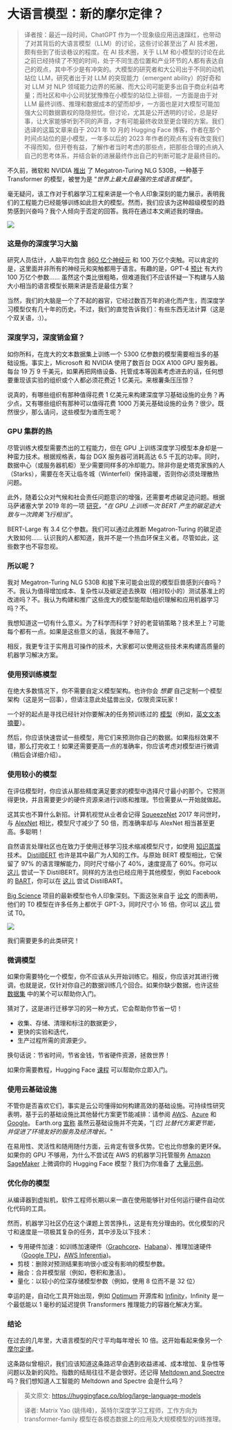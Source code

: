 # 大语言模型：新的摩尔定律？

> 译者按：最近一段时间，ChatGPT 作为一个现象级应用迅速蹿红，也带动了对其背后的大语言模型（LLM）的讨论，这些讨论甚至出了 AI 技术圈，颇有些到了街谈巷议的程度。在 AI 技术圈，关于 LLM 和小模型的讨论在此之前已经持续了不短的时间，处于不同生态位置和产业环节的人都有表达自己的观点，其中不少是有冲突的。大模型的研究者和大公司出于不同的动机站位 LLM，研究者出于对 LLM 的突现能力（emergent ability）的好奇和对 LLM 对 NLP 领域能力边界的拓展、而大公司可能更多出自于商业利益考量；而社区和中小公司犹犹豫豫在小模型的站位上徘徊，一方面是由于对 LLM 最终训练、推理和数据成本的望而却步，一方面也是对大模型可能加强大公司数据霸权的隐隐担忧。但讨论，尤其是公开透明的讨论，总是好事，让大家能够听到不同的声音，才有可能最终收敛至更合理的方案。我们选译的这篇文章来自于 2021 年 10 月的 Hugging Face 博客，作者在那个时间点站位的是小模型，一年多以后的 2023 年作者的观点有没有改变我们不得而知，但开卷有益，了解作者当时考虑的那些点，把那些合理的点纳入自己的思考体系，并结合新的进展最终作出自己的判断可能才是最终目的。

不久前，微软和 NVIDIA [推出](https://www.microsoft.com/en-us/research/blog/using-deepspeed-and-megatron-to-train-megatron-turing-nlg-530b-the-worlds-largest-and-most-powerful-generative-language-model/) 了 Megatron-Turing NLG 530B，一种基于 Transformer 的模型，被誉为是 “*世界上最大且最强的生成语言模型*”。

毫无疑问，该工作对于机器学习工程来讲是一个令人印象深刻的能力展示，表明我们的工程能力已经能够训练如此巨大的模型。然而，我们应该为这种超级模型的趋势感到兴奋吗？我个人倾向于否定的回答。我将在通过本文阐述我的理由。

![](assets/33_large_language_models/01_model_size.jpg)

### 这是你的深度学习大脑

研究人员估计，人脑平均包含 [860 亿个神经元](https://pubmed.ncbi.nlm.nih.gov/19226510/) 和 100 万亿个突触。可以肯定的是，这里面并非所有的神经元和突触都用于语言。有趣的是，GPT-4 [预计](https://www.wired.com/story/cerebras-chip-cluster-neural-networks-ai/) 有大约 100 万亿个参数...... 虽然这个类比很粗略，但难道我们不应该怀疑一下构建与人脑大小相当的语言模型长期来讲是否是最佳方案？

当然，我们的大脑是一个了不起的器官，它经过数百万年的进化而产生，而深度学习模型仅有几十年的历史。不过，我们的直觉告诉我们：有些东西无法计算（这是个双关语，:)）。

### 深度学习，深度销金窟？

如你所料，在庞大的文本数据集上训练一个 5300 亿参数的模型需要相当多的基础设施。事实上，Microsoft 和 NVIDIA 使用了数百台 DGX A100 GPU 服务器。每台 19 万 9 千美元，如果再把网络设备、托管成本等因素考虑进去的话，任何想要重现该实验的组织或个人都必须花费近 1 亿美元。来根薯条压压惊？

说真的，有哪些组织有那种值得花费 1 亿美元来构建深度学习基础设施的业务？再少点，又有哪些组织有那种可以值得花费 1000 万美元基础设施的业务？很少。既然很少，那么请问，这些模型为谁而生呢？

### GPU 集群的热

尽管训练大模型需要杰出的工程能力，但在 GPU 上训练深度学习模型本身却是一种蛮力技术。根据规格表，每台 DGX 服务器可消耗高达 6.5 千瓦的功率。同时，数据中心（或服务器机柜）至少需要同样多的冷却能力。除非你是史塔克家族的人（Starks），需要在冬天让临冬城（Winterfell）保持温暖，否则你必须处理散热问题。

此外，随着公众对气候和社会责任问题意识的增强，还需要考虑碳足迹问题。根据马萨诸塞大学 2019 年的一项 [研究](https://arxiv.org/pdf/1906.02243.pdf)，“*在 GPU 上训练一次 BERT 产生的碳足迹大致与一次跨美飞行相当*”。

BERT-Large 有 3.4 亿个参数。我们可以通过此推断 Megatron-Turing 的碳足迹大致如何…… 认识我的人都知道，我并不是一个热血环保主义者。尽管如此，这些数字也不容忽视。

### 所以呢？

我对 Megatron-Turing NLG 530B 和接下来可能会出现的模型巨兽感到兴奋吗？不。我认为值得增加成本、复杂性以及碳足迹去换取（相对较小的）测试基准上的改进吗？不。我认为构建和推广这些庞大的模型能帮助组织理解和应用机器学习吗？不。

我想知道这一切有什么意义。为了科学而科学？好的老营销策略？技术至上？可能每个都有一点。如果是这些意义的话，我就不奉陪了。

相反，我更专注于实用且可操作的技术，大家都可以使用这些技术来构建高质量的机器学习解决方案。

### 使用预训练模型

在绝大多数情况下，你不需要自定义模型架构。也许你会 *想要* 自己定制一个模型架构（这是另一回事），但请注意此处猛兽出没，仅限资深玩家！

一个好的起点是寻找已经针对你要解决的任务预训练过的 [模型](https://huggingface.co/models)（例如，[英文文本摘要](https://huggingface.co/models?language=en&pipeline_tag=summarization&sort=downloads)）。

然后，你应该快速尝试一些模型，用它们来预测你自己的数据。如果指标效果不错，那么打完收工！如果还需要更高一点的准确率，你应该考虑对模型进行微调（稍后会详细介绍）。

### 使用较小的模型

在评估模型时，你应该从那些精度满足要求的模型中选择尺寸最小的那个。它预测得更快，并且需要更少的硬件资源来进行训练和推理。节俭需要从一开始就做起。

这其实也不算什么新招。计算机视觉从业者会记得 [SqueezeNet](https://arxiv.org/abs/1602.07360) 2017 年问世时，与 [AlexNet](https://papers.nips.cc/paper/2012/hash/c399862d3b9d6b76c8436e924a68c45b-Abstract.html) 相比，模型尺寸减少了 50 倍，而准确率却与 AlexNet 相当甚至更高。多聪明！

自然语言处理社区也在致力于使用迁移学习技术缩减模型尺寸，如使用 [知识蒸馏](https://en.wikipedia.org/wiki/Knowledge_distillation) 技术。 [DistilBERT](https://arxiv.org/abs/1910.01108) 也许是其中最广为人知的工作。与原始 BERT 模型相比，它保留了 97% 的语言理解能力，同时尺寸缩小了 40%，速度提高了 60%。你可以 [这儿](https://huggingface.co/distilbert-base-uncased) 尝试一下 DistilBERT。同样的方法也已经应用于其他模型，例如 Facebook 的 [BART](https://arxiv.org/abs/1910.13461)，你可以在 [这儿](https://huggingface.co/models?search=distilbart) 尝试 DistilBART。

[Big Science](https://bigscience.huggingface.co/) 项目的最新模型也令人印象深刻。下面这张来自于 [论文](https://arxiv.org/abs/2110.08207) 的图表明，他们的 T0 模型在许多任务上都优于 GPT-3，同时尺寸小 16 倍。你可以 [这儿](https://huggingface.co/bigscience/T0pp) 尝试 T0。

![](assets/33_large_language_models/02_t0.png)

我们需要更多的此类研究！

### 微调模型

如果你需要特化一个模型，你不应该从头开始训练它。相反，你应该对其进行微调，也就是说，仅针对你自己的数据训练几个回合。如果你缺少数据，也许这些 [数据集](https://huggingface.co/datasets) 中的某个可以帮助你入门。

猜对了，这是进行迁移学习的另一种方式，它会帮助你节省一切！
* 收集、存储、清理和标注的数据更少，
* 更快的实验和迭代，
* 生产过程所需的资源更少。

换句话说：节省时间，节省金钱，节省硬件资源，拯救世界！

如果你需要教程，Hugging Face [课程](https://huggingface.co/course) 可以帮助你立即入门。

### 使用云基础设施

不管你是否喜欢它们，事实是云公司懂得如何构建高效的基础设施。可持续性研究表明，基于云的基础设施比其他替代方案更节能减排：请参阅 [AWS](https://sustainability.aboutamazon.com/environment/the-cloud)、[Azure](https://azure.microsoft.com/en-us/global-infrastructure/sustainability) 和 [Google](https://cloud.google.com/sustainability)。 Earth.org [宣称](https://earth.org/environmental-impact-of-cloud-computing/) 虽然云基础设施并不完美，“[*它] 比替代方案更节能，并促进了环境友好的服务及经济增长。*"

在易用性、灵活性和随用随付方面，云肯定有很多优势。它也比你想象的更环保。如果你的 GPU 不够用，为什么不尝试在 AWS 的机器学习托管服务 [Amazon SageMaker](https://aws.amazon.com/sagemaker/) 上微调你的 Hugging Face 模型？我们为你准备了 [大量示例](https://huggingface.co/docs/sagemaker/train)。

### 优化你的模型

从编译器到虚拟机，软件工程师长期以来一直在使用能够针对任何运行硬件自动优化代码的工具。

然而，机器学习社区仍在这个课题上苦苦挣扎，这是有充分理由的。优化模型的尺寸和速度是一项极其复杂的任务，其中涉及以下技术：

* 专用硬件加速：如训练加速硬件（[Graphcore](https://www.graphcore.ai/)、[Habana](https://habana.ai/)）、推理加速硬件（[Google TPU](https://cloud.google.com/tpu)，[AWS Inferentia](https://aws.amazon.com/machine-learning/inferentia/))。
* 剪枝：删除对预测结果影响很小或没有影响的模型参数。
* 融合：合并模型层（例如，卷积和激活）。
* 量化：以较小的位深存储模型参数（例如，使用 8 位而不是 32 位）

幸运的是，自动化工具开始出现，例如 [Optimum](https://huggingface.co/hardware) 开源库和 [Infinity](https://huggingface.co/infinity)，Infinity 是一个最低能以 1 毫秒的延迟提供 Transformers 推理能力的容器化解决方案。

### 结论

在过去的几年里，大语言模型的尺寸平均每年增长 10 倍。这开始看起来像另一个 [摩尔定律](https://en.wikipedia.org/wiki/Moore%27s_law)。

这条路似曾相识，我们应该知道这条路迟早会遇到收益递减、成本增加、复杂性等问题以及新的风险。指数的结局往往不是会很好。还记得 [Meltdown and Spectre](https://meltdownattack.com/) 吗？我们想知道人工智能的 Meltdown and Spectre 会是什么吗？

> 英文原文: <url> https://huggingface.co/blog/large-language-models </url>
>
> 译者: Matrix Yao (姚伟峰)，英特尔深度学习工程师，工作方向为 transformer-family 模型在各模态数据上的应用及大规模模型的训练推理。